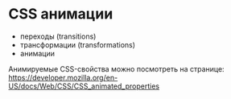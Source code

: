 # CSS анимации

- переходы (transitions)
- трансформации (transformations)
- анимации

Анимируемые CSS-свойства можно посмотреть на странице: https://developer.mozilla.org/en-US/docs/Web/CSS/CSS_animated_properties

